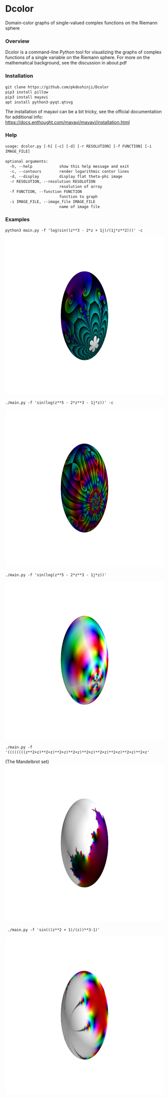 # Dcolor
Domain-color graphs of single-valued complex functions on the Riemann sphere

### Overview
Dcolor is a command-line Python tool for visualizing the graphs of complex functions of a single 
variable on the Riemann sphere. For more on the mathematical background, see the discussion in
about.pdf

### Installation

```
git clone https://github.com/pkdoshinji/Dcolor
pip3 install pillow
pip3 install mayavi
apt install python3-pyqt.qtsvg
```

The installation of mayavi can be a bit tricky, see the official documentation for additional info:
https://docs.enthought.com/mayavi/mayavi/installation.html


### Help

```
usage: dcolor.py [-h] [-c] [-d] [-r RESOLUTION] [-f FUNCTION] [-i IMAGE_FILE]

optional arguments:
  -h, --help            show this help message and exit
  -c, --contours        render logarithmic contor lines
  -d, --display         display flat theta-phi image
  -r RESOLUTION, --resolution RESOLUTION
                        resolution of array
  -f FUNCTION, --function FUNCTION
                        function to graph
  -i IMAGE_FILE, --image_file IMAGE_FILE
                        name of image file
```

### Examples

```
python3 main.py -f 'log(sin((z**3 - 2*z + 1j)/(1j*z**2)))' -c
```
<img src="/Images/img1.png" alt="example" width="1000" height="500" />

```
./main.py -f 'sin(log(z**5 - 2*z**3 - 1j*z))' -c
```
<img src="/Images/img2.png" alt="example" width="1000" height="500" />

```
./main.py -f 'sin(log(z**5 - 2*z**3 - 1j*z))'
```
<img src="/Images/img3.png" alt="example" width="1000" height="500" />

```
./main.py -f '((((((((z**2+z)**2+z)**2+z)**2+z)**2+z)**2+z)**2+z)**2+z)**2+z'
```
(The Mandelbrot set)
<img src="/Images/img4.png" alt="example" width="1000" height="500" />

```
 ./main.py -f 'sin(((z**2 + 1)/(z))**3-1)'
```
<img src="/Images/img5.png" alt="example" width="1000" height="500" />

